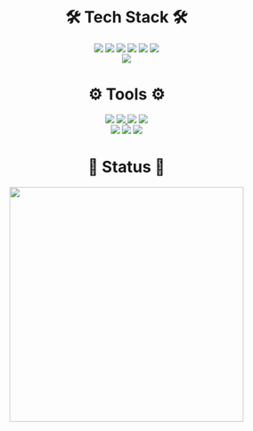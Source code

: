 <div align=center><h1>🛠 Tech Stack 🛠</h1></div>

<div align=center> 
  <img src="https://img.shields.io/badge/JavaScript-F7DF1E?style=flat-square&logo=JavaScript&logoColor=white"/></a>
  <img src="https://img.shields.io/badge/TypeScript-3178C6?style=flat-square&logo=TypeScript&logoColor=white"/></a>
  <img src="https://img.shields.io/badge/Python-3766AB?style=flat-square&logo=Python&logoColor=white"/></a>
  <img src="https://img.shields.io/badge/java-007396?style=flat-square&logo=java&logoColor=white"> 
  <img src="https://img.shields.io/badge/c-A8B9CC?style=flat-square&logo=c&logoColor=white">
  <img src="https://img.shields.io/badge/c++-00599C?style=flat-square&logo=c%2B%2B&logoColor=white">
  <br/>
  <img src="https://img.shields.io/badge/React-61DAFB?style=flat-square&logo=React&logoColor=white"/></a>
  <br/>

</div>

<div align=center><h1>⚙️ Tools ⚙️</h1></div>
<div align=center> 
	<img src="https://img.shields.io/badge/GitHub-181717?style=flat&logo=GitHub&logoColor=FFFFFF">
	<a href="https://verbose-track-580.notion.site/Computer-Engineering-with-YHM-f9501b16f1cc46e6a688c66d66a0058f">
		<img src="https://img.shields.io/badge/Notion-000000?style=flat&logo=Notion&logoColor=white" />
	</a>
	<img src="https://img.shields.io/badge/Slack-4A154B?style=flat&logo=Slack&logoColor=FFFFFF">
	<img src="https://img.shields.io/badge/Figma-F24E1E?style=flat&logo=Figma&logoColor=FFFFFF">  
  	<br/>   
	<img src="https://img.shields.io/badge/Visual Studio Code-007ACC?style=flat&logo=Visual Studio Code&logoColor=FFFFFF">
	<img src="https://img.shields.io/badge/Android Studio-3DDC84?style=flat&logo=Android Studio&logoColor=FFFFFF">
	<img src="https://img.shields.io/badge/Eclipse IDE-2C2255?style=flat&logo=Eclipse IDE&logoColor=FFFFFF"> 
	<br/>
</div>

<div align=center><h1>🌟 Status 🌟</h1></div>

<div align=center>
  <img src='https://github-readme-stats.vercel.app/api?username=yhyem&show_icons=true&theme=radical' style="width: 420px;"/>
</div>

